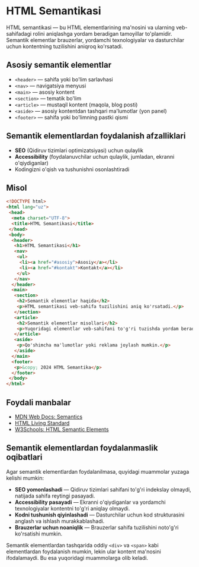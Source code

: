 # HTML Semantikasi

HTML semantikasi — bu HTML elementlarining ma'nosini va ularning veb-sahifadagi rolini aniqlashga yordam beradigan tamoyillar to'plamidir. Semantik elementlar brauzerlar, yordamchi texnologiyalar va dasturchilar uchun kontentning tuzilishini aniqroq ko'rsatadi.

## Asosiy semantik elementlar

- `<header>` — sahifa yoki bo'lim sarlavhasi
- `<nav>` — navigatsiya menyusi
- `<main>` — asosiy kontent
- `<section>` — tematik bo'lim
- `<article>` — mustaqil kontent (maqola, blog posti)
- `<aside>` — asosiy kontentdan tashqari ma'lumotlar (yon panel)
- `<footer>` — sahifa yoki bo'limning pastki qismi

## Semantik elementlardan foydalanish afzalliklari

- **SEO** (Qidiruv tizimlari optimizatsiyasi) uchun qulaylik
- **Accessibility** (foydalanuvchilar uchun qulaylik, jumladan, ekranni o'qiydiganlar)
- Kodingizni o'qish va tushunishni osonlashtiradi

## Misol

```html
<!DOCTYPE html>
<html lang="uz">
 <head>
  <meta charset="UTF-8">
  <title>HTML Semantikasi</title>
 </head>
 <body>
  <header>
   <h1>HTML Semantikasi</h1>
   <nav>
    <ul>
     <li><a href="#asosiy">Asosiy</a></li>
     <li><a href="#kontakt">Kontakt</a></li>
    </ul>
   </nav>
  </header>
  <main>
   <section>
    <h2>Semantik elementlar haqida</h2>
    <p>HTML semantikasi veb-sahifa tuzilishini aniq ko'rsatadi.</p>
   </section>
   <article>
    <h2>Semantik elementlar misollari</h2>
    <p>Yuqoridagi elementlar veb-sahifani to'g'ri tuzishda yordam beradi.</p>
   </article>
   <aside>
    <p>Qo'shimcha ma'lumotlar yoki reklama joylash mumkin.</p>
   </aside>
  </main>
  <footer>
   <p>&copy; 2024 HTML Semantika</p>
  </footer>
 </body>
</html>
```

## Foydali manbalar

- [MDN Web Docs: Semantics](https://developer.mozilla.org/en-US/docs/Glossary/Semantics)
- [HTML Living Standard](https://html.spec.whatwg.org/)
- [W3Schools: HTML Semantic Elements](https://www.w3schools.com/html/html5_semantic_elements.asp)


## Semantik elementlardan foydalanmaslik oqibatlari

Agar semantik elementlardan foydalanilmasa, quyidagi muammolar yuzaga kelishi mumkin:

- **SEO yomonlashadi** — Qidiruv tizimlari sahifani to'g'ri indekslay olmaydi, natijada sahifa reytingi pasayadi.
- **Accessibility pasayadi** — Ekranni o'qiydiganlar va yordamchi texnologiyalar kontentni to'g'ri aniqlay olmaydi.
- **Kodni tushunish qiyinlashadi** — Dasturchilar uchun kod strukturasini anglash va ishlash murakkablashadi.
- **Brauzerlar uchun noaniqlik** — Brauzerlar sahifa tuzilishini noto'g'ri ko'rsatishi mumkin.

Semantik elementlardan tashqarida oddiy `<div>` va `<span>` kabi elementlardan foydalanish mumkin, lekin ular kontent ma'nosini ifodalamaydi. Bu esa yuqoridagi muammolarga olib keladi.
